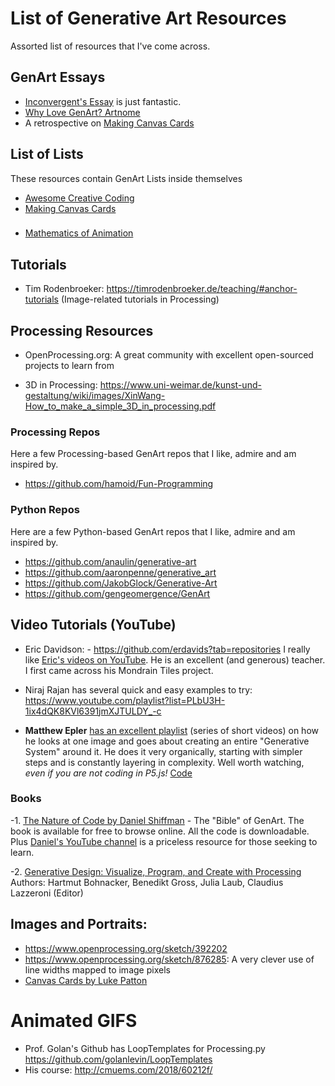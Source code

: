 # List of Generative Art Resources

Assorted list of resources that I've come across.

## GenArt Essays

- [Inconvergent's Essay](https://inconvergent.net/generative/) is just fantastic.
- [Why Love GenArt? Artnome](https://www.artnome.com/news/2018/8/8/why-love-generative-art)
- A retrospective on [Making Canvas Cards](https://friendofpixels.com/posts/making-canvas-cards)



## List of Lists
These resources contain GenArt Lists inside themselves
- [Awesome Creative Coding](https://github.com/terkelg/awesome-creative-coding)
- [Making Canvas Cards](https://friendofpixels.com/posts/making-canvas-cards)


### 
- [Mathematics of Animation](https://winkervsbecks.github.io/mathematics-of-animation/#/)


## Tutorials
 
- Tim Rodenbroeker: https://timrodenbroeker.de/teaching/#anchor-tutorials (Image-related tutorials in Processing)

## Processing Resources

- OpenProcessing.org: A great community with excellent open-sourced projects to learn from

- 3D in Processing: https://www.uni-weimar.de/kunst-und-gestaltung/wiki/images/XinWang-How_to_make_a_simple_3D_in_processing.pdf


### Processing Repos
Here a few Processing-based GenArt repos that I like, admire and am inspired by.

- https://github.com/hamoid/Fun-Programming


### Python Repos
Here are a few Python-based GenArt repos that I like, admire and am inspired by.

- https://github.com/anaulin/generative-art
- https://github.com/aaronpenne/generative_art
- https://github.com/JakobGlock/Generative-Art
- https://github.com/gengeomergence/GenArt


## Video Tutorials (YouTube)

- Eric Davidson: - https://github.com/erdavids?tab=repositories
I really like [Eric's videos on YouTube](https://www.youtube.com/c/TheBuffED/videos). He is an excellent (and generous) teacher. I first came across his Mondrain Tiles project.
- Niraj Rajan has several quick and easy examples to try: https://www.youtube.com/playlist?list=PLbU3H-1ix4dQK8KVl6391jmXJTULDY_-c

- **Matthew Epler** [has an excellent playlist](https://www.youtube.com/watch?v=rTqvf0BkTNE&list=PLyRZnpOSgMj3K8AV2I6UldnvTj6d_Zrf0) (series of short videos) on how he looks at one image and goes about creating an entire "Generative System" around it. He does it very organically, starting with simpler steps and is constantly layering in complexity. Well worth watching, *even if you are not coding in P5.js!* [Code](https://github.com/matthewepler/Generative-Design-Systems-with-P5js)

### Books

 -1. [The Nature of Code by Daniel Shiffman](https://natureofcode.com/) - The "Bible" of GenArt. The book is available for free to browse online. All the code is downloadable. Plus [Daniel's YouTube channel](https://www.youtube.com/channel/UCvjgXvBlbQiydffZU7m1_aw) is a priceless resource for those seeking to learn.

 -2. [Generative Design: Visualize, Program, and Create with Processing](https://www.amazon.com/Generative-Design-Visualize-Program-Processing/dp/1616890770/ref=sr_1_2?dchild=1&keywords=generative+design&qid=1596110874&sr=8-2) Authors: Hartmut Bohnacker, Benedikt Gross, Julia Laub, Claudius Lazzeroni (Editor)





## Images and Portraits:
- https://www.openprocessing.org/sketch/392202
- https://www.openprocessing.org/sketch/876285: A very clever use of line widths mapped to image pixels
- [Canvas Cards by Luke Patton](https://canvas-cards.glitch.me/)

# Animated GIFS

- Prof. Golan's Github has LoopTemplates for Processing.py https://github.com/golanlevin/LoopTemplates
- His course: http://cmuems.com/2018/60212f/

